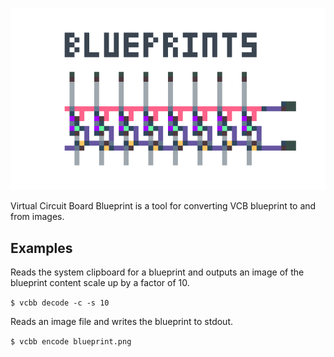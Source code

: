 ![image](doc/blueprint.png)

Virtual Circuit Board Blueprint is a tool for converting VCB blueprint to and from images.

## Examples

Reads the system clipboard for a blueprint and outputs an image of the blueprint content scale up by a factor of  10.

`$ vcbb decode -c -s 10`

Reads an image file and writes the blueprint to stdout.

`$ vcbb encode blueprint.png`